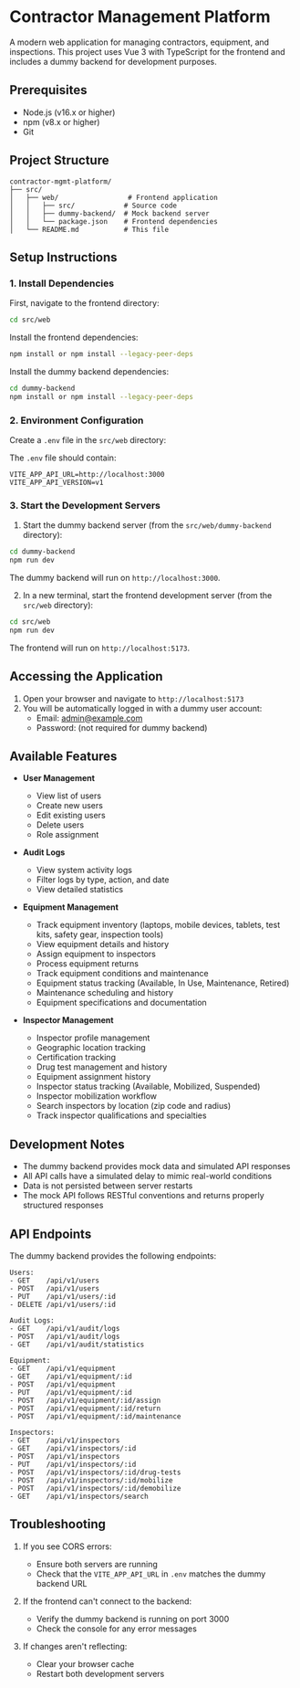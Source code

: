 # Contractor Management Platform

A modern web application for managing contractors, equipment, and inspections. This project uses Vue 3 with TypeScript for the frontend and includes a dummy backend for development purposes.

## Prerequisites

- Node.js (v16.x or higher)
- npm (v8.x or higher)
- Git

## Project Structure

```
contractor-mgmt-platform/
├── src/
│   ├── web/                 # Frontend application
│   │   ├── src/            # Source code
│   │   ├── dummy-backend/  # Mock backend server
│   │   └── package.json    # Frontend dependencies
│   └── README.md           # This file
```

## Setup Instructions

### 1. Install Dependencies

First, navigate to the frontend directory:

```bash
cd src/web
```

Install the frontend dependencies:

```bash
npm install or npm install --legacy-peer-deps
```

Install the dummy backend dependencies:

```bash
cd dummy-backend
npm install or npm install --legacy-peer-deps
```

### 2. Environment Configuration

Create a `.env` file in the `src/web` directory:

The `.env` file should contain:

```
VITE_APP_API_URL=http://localhost:3000
VITE_APP_API_VERSION=v1
```

### 3. Start the Development Servers

1. Start the dummy backend server (from the `src/web/dummy-backend` directory):

```bash
cd dummy-backend
npm run dev
```

The dummy backend will run on `http://localhost:3000`.

2. In a new terminal, start the frontend development server (from the `src/web` directory):

```bash
cd src/web
npm run dev
```

The frontend will run on `http://localhost:5173`.

## Accessing the Application

1. Open your browser and navigate to `http://localhost:5173`
2. You will be automatically logged in with a dummy user account:
   - Email: admin@example.com
   - Password: (not required for dummy backend)

## Available Features

- **User Management**

  - View list of users
  - Create new users
  - Edit existing users
  - Delete users
  - Role assignment

- **Audit Logs**

  - View system activity logs
  - Filter logs by type, action, and date
  - View detailed statistics

- **Equipment Management**

  - Track equipment inventory (laptops, mobile devices, tablets, test kits, safety gear, inspection tools)
  - View equipment details and history
  - Assign equipment to inspectors
  - Process equipment returns
  - Track equipment conditions and maintenance
  - Equipment status tracking (Available, In Use, Maintenance, Retired)
  - Maintenance scheduling and history
  - Equipment specifications and documentation

- **Inspector Management**
  - Inspector profile management
  - Geographic location tracking
  - Certification tracking
  - Drug test management and history
  - Equipment assignment history
  - Inspector status tracking (Available, Mobilized, Suspended)
  - Inspector mobilization workflow
  - Search inspectors by location (zip code and radius)
  - Track inspector qualifications and specialties

## Development Notes

- The dummy backend provides mock data and simulated API responses
- All API calls have a simulated delay to mimic real-world conditions
- Data is not persisted between server restarts
- The mock API follows RESTful conventions and returns properly structured responses

## API Endpoints

The dummy backend provides the following endpoints:

```
Users:
- GET    /api/v1/users
- POST   /api/v1/users
- PUT    /api/v1/users/:id
- DELETE /api/v1/users/:id

Audit Logs:
- GET    /api/v1/audit/logs
- POST   /api/v1/audit/logs
- GET    /api/v1/audit/statistics

Equipment:
- GET    /api/v1/equipment
- GET    /api/v1/equipment/:id
- POST   /api/v1/equipment
- PUT    /api/v1/equipment/:id
- POST   /api/v1/equipment/:id/assign
- POST   /api/v1/equipment/:id/return
- POST   /api/v1/equipment/:id/maintenance

Inspectors:
- GET    /api/v1/inspectors
- GET    /api/v1/inspectors/:id
- POST   /api/v1/inspectors
- PUT    /api/v1/inspectors/:id
- POST   /api/v1/inspectors/:id/drug-tests
- POST   /api/v1/inspectors/:id/mobilize
- POST   /api/v1/inspectors/:id/demobilize
- GET    /api/v1/inspectors/search
```

## Troubleshooting

1. If you see CORS errors:

   - Ensure both servers are running
   - Check that the `VITE_APP_API_URL` in `.env` matches the dummy backend URL

2. If the frontend can't connect to the backend:

   - Verify the dummy backend is running on port 3000
   - Check the console for any error messages

3. If changes aren't reflecting:
   - Clear your browser cache
   - Restart both development servers
